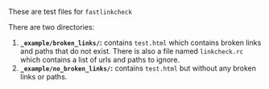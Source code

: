 These are test files for `fastlinkcheck`

There are two directories:

1. **`_example/broken_links/`:** contains `test.html` which contains broken links and paths that do not exist.  There is also a file named `linkcheck.rc` which contains a list of urls and paths to ignore.
2. **`_example/no_broken_links/`:** contains `test.html` but without any broken links or paths.  
